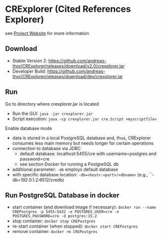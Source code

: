 

# CRExplorer (Cited References Explorer)

see [Project Website](https://andreas-thor.github.io/CRExplorer/) for more information

## Download 

* Stable Version 2: https://github.com/andreas-thor/CRExplorer/releases/download/v2.0/crexplorer.jar
* Developer Build: https://github.com/andreas-thor/CRExplorer/releases/download/dev/crexplorer.jar

## Run

Go to directory where crexplorer.jar is located

* Run the GUI: ``java -jar crexplorer.jar`` 
* Script execution: ``java -cp crexplorer.jar cre.Script <myscriptfile>``

Enable database mode
* data is stored in a local PostgreSQL database and, thus, CRExplorer consumes less main memory but needs longer for certain operations
* connection to database via JDBC
    * default database: localhost:5455/cre with username=postgres and password=cre
    * see section Docker for running a PostgreSQL db
* additional parameter: ``-db`` employs default database 
* with specific database location: ``-db=<host>:<port>/<dbname>`` (e.g., ``-db=192.0.1.2:6512/credb)

## Run PostgreSQL Database in docker

* start container (and download image if necessary): ``docker run --name CREPostgres -p 5455:5432 -e POSTGRES_USER=cre -e POSTGRES_PASSWORD=cre -d postgres:15.2``
* stop container: ``docker stop CREPostgres``
* re-start container (when stopped): ``docker start CREPostgres``
* remove container: ``docker rm CREPostgres``

